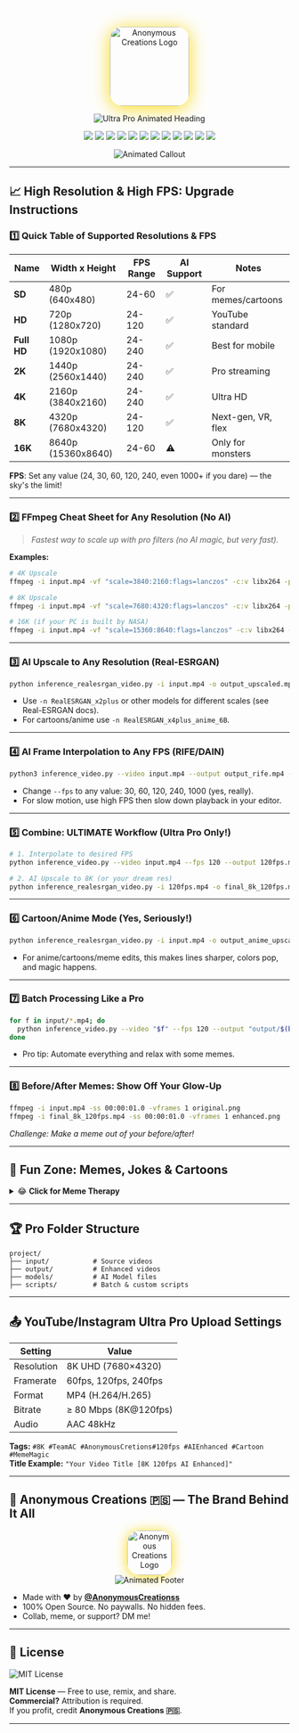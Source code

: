 <!--
===================================================================
      █████╗ ███╗   ██╗███╗   ██╗ ██████╗ ███╗   ███╗
     ██╔══██╗████╗  ██║████╗  ██║██╔═══██╗████╗ ████║
     ███████║██╔██╗ ██║██╔██╗ ██║██║   ██║██╔████╔██║
     ██╔══██║██║╚██╗██║██║╚██╗██║██║   ██║██║╚██╔╝██║
     ██║  ██║██║ ╚████║██║ ╚████║╚██████╔╝██║ ╚═╝ ██║
     ╚═╝  ╚═╝╚═╝  ╚═══╝╚═╝  ╚═══╝ ╚═════╝ ╚═╝     ╚═╝
===================================================================
           👑 ULTRA PRO VIDEO ENHANCEMENT SUITE 👑
     By Anonymous Creations 🇵🇸 | Next-gen Open Source | 2025
===================================================================
-->

<p align="center">
  <!-- Brand Logo -->
  <a href="https://github.com/AnonymousCreationss" target="_blank">
    <img src="https://i.ibb.co/tpG8mT5V/anonymous-creations-logo.png" width="142" style="border-radius:22px; box-shadow:0 4px 32px #fadb14;" alt="Anonymous Creations Logo" />
  </a>
</p>

<p align="center">
  <!-- Animated Heading -->
  <img src="https://readme-typing-svg.demolab.com?font=Fira+Code&weight=900&size=28&duration=1100&pause=600&color=FADB14&background=FFFFFF00&center=true&vCenter=true&width=740&lines=%F0%9F%91%91+ULTRA+PRO+AI+VIDEO+ENHANCEMENT+8K+120FPS+%F0%9F%91%91;Anonymous+Creations+%F0%9F%87%B5%F0%9F%87%B8+Presents+The+Future;Upgrade+ANY+Video+to+ULTRA;No+Limits.+No+Watermarks.+Just+AI+Power!;Cartoons%2C+Memes%2C+and+Ultra+Quality+All+in+One" alt="Ultra Pro Animated Heading" />
</p>

<p align="center">
  <img src="https://img.shields.io/badge/License-MIT-blue.svg?logo=opensourceinitiative" />
  <img src="https://img.shields.io/badge/8K-Super--Resolution-ff69b4?style=flat-square" />
  <img src="https://img.shields.io/badge/120FPS%2B-AI--Smooth-fadb14?style=flat-square" />
  <img src="https://img.shields.io/badge/Slow_Motion-Yes-6f42c1?style=flat-square" />
  <img src="https://img.shields.io/badge/Batch_Mode-Supported-2d3436?style=flat-square" />
  <img src="https://img.shields.io/badge/Scene_Detection-Auto-ffa500?style=flat-square" />
  <img src="https://img.shields.io/badge/Audio_Sync-Perfect-00b894?style=flat-square" />
  <img src="https://img.shields.io/badge/Cartoon_Mode-Experimental-ffb300?style=flat-square" />
  <img src="https://img.shields.io/badge/Fun_Memes-Yes-ef476f?style=flat-square" />
  <img src="https://img.shields.io/badge/NO-WATERMARK-critical?style=flat-square" />
  <img src="https://img.shields.io/badge/Anonymous_Creations-%F0%9F%87%B5%F0%9F%87%B8-red?logo=github" />
  <img src="https://img.shields.io/github/stars/AnonymousCreationss/video-enhance?style=social" />
</p>

<p align="center">
  <img src="https://readme-typing-svg.demolab.com?font=Fira+Code&weight=700&size=22&duration=1200&pause=800&color=2B90D9&background=FFFFFF00&center=true&vCenter=true&width=600&lines=✨+Unleash+Next+Level+AI+Video+Now!+✨" alt="Animated Callout">
</p>

---

## 📈 High Resolution & High FPS: Upgrade Instructions

### 1️⃣ **Quick Table of Supported Resolutions & FPS**

| Name         | Width x Height      | FPS Range  | AI Support | Notes                |
|--------------|--------------------|------------|------------|----------------------|
| **SD**       | 480p (640x480)     | 24-60      | ✅         | For memes/cartoons   |
| **HD**       | 720p (1280x720)    | 24-120     | ✅         | YouTube standard     |
| **Full HD**  | 1080p (1920x1080)  | 24-240     | ✅         | Best for mobile      |
| **2K**       | 1440p (2560x1440)  | 24-240     | ✅         | Pro streaming        |
| **4K**       | 2160p (3840x2160)  | 24-240     | ✅         | Ultra HD             |
| **8K**       | 4320p (7680x4320)  | 24-120     | ✅         | Next-gen, VR, flex   |
| **16K**      | 8640p (15360x8640) | 24-60      | ⚠️         | Only for monsters    |

**FPS**: Set any value (24, 30, 60, 120, 240, even 1000+ if you dare) — the sky's the limit!

---

### 2️⃣ **FFmpeg Cheat Sheet for Any Resolution (No AI)**
> *Fastest way to scale up with pro filters (no AI magic, but very fast).*

**Examples:**
```bash
# 4K Upscale
ffmpeg -i input.mp4 -vf "scale=3840:2160:flags=lanczos" -c:v libx264 -pix_fmt yuv420p -crf 18 -preset fast -c:a copy output_4k.mp4

# 8K Upscale
ffmpeg -i input.mp4 -vf "scale=7680:4320:flags=lanczos" -c:v libx264 -pix_fmt yuv420p -crf 18 -preset fast -c:a copy output_8k.mp4

# 16K (if your PC is built by NASA)
ffmpeg -i input.mp4 -vf "scale=15360:8640:flags=lanczos" -c:v libx264 -pix_fmt yuv420p -crf 18 -preset fast -c:a copy output_16k.mp4
```

---

### 3️⃣ **AI Upscale to Any Resolution (Real-ESRGAN)**

```bash
python inference_realesrgan_video.py -i input.mp4 -o output_upscaled.mp4 -n RealESRGAN_x4plus
```
- Use `-n RealESRGAN_x2plus` or other models for different scales (see Real-ESRGAN docs).
- For cartoons/anime use `-n RealESRGAN_x4plus_anime_6B`.

---

### 4️⃣ **AI Frame Interpolation to Any FPS (RIFE/DAIN)**

```bash
python3 inference_video.py --video input.mp4 --output output_rife.mp4 --fps 120 --model flownet.pkl
```
- Change `--fps` to any value: 30, 60, 120, 240, 1000 (yes, really).
- For slow motion, use high FPS then slow down playback in your editor.

---

### 5️⃣ **Combine: ULTIMATE Workflow (Ultra Pro Only!)**

```bash
# 1. Interpolate to desired FPS
python inference_video.py --video input.mp4 --fps 120 --output 120fps.mp4

# 2. AI Upscale to 8K (or your dream res)
python inference_realesrgan_video.py -i 120fps.mp4 -o final_8k_120fps.mp4 -n RealESRGAN_x4plus
```

---

### 6️⃣ **Cartoon/Anime Mode (Yes, Seriously!)**

```bash
python inference_realesrgan_video.py -i input.mp4 -o output_anime_upscaled.mp4 -n RealESRGAN_x4plus_anime_6B
```
- For anime/cartoons/meme edits, this makes lines sharper, colors pop, and magic happens.

---

### 7️⃣ **Batch Processing Like a Pro**

```bash
for f in input/*.mp4; do
  python inference_video.py --video "$f" --fps 120 --output "output/$(basename "$f" .mp4)_120fps.mp4"
done
```
- Pro tip: Automate everything and relax with some memes.

---

### 8️⃣ **Before/After Memes: Show Off Your Glow-Up**

```bash
ffmpeg -i input.mp4 -ss 00:00:01.0 -vframes 1 original.png
ffmpeg -i final_8k_120fps.mp4 -ss 00:00:01.0 -vframes 1 enhanced.png
```
*Challenge: Make a meme out of your before/after!*

---

## 🎉 Fun Zone: Memes, Jokes & Cartoons

<details>
<summary>😂 <b>Click for Meme Therapy</b></summary>

<p align="center">
  <img src="https://media.giphy.com/media/U3qYN8S0j3bpK/giphy.gif" width="260" alt="Meme: AI Enhance" />
  <br>
  <i>"When you upscale a potato and it turns into a Picasso."</i>
</p>

<p align="center">
  <img src="https://media.giphy.com/media/f9k1tV7HyORcngKF8v/giphy.gif" width="240" alt="Cartoon" />
  <br>
  <i>AI working overtime like: <b>"Give me more frames, boss!"</b></i>
</p>

<p align="center">
  <img src="https://media.giphy.com/media/3oEjHWpiVIOGXT5lIc/giphy.gif" width="230" alt="Coding Cat Meme" />
  <br>
  <i>When your script runs perfectly on the first try. (Never happens.)</i>
</p>

</details>

---

## 🏆 Pro Folder Structure

```plaintext
project/
├── input/           # Source videos
├── output/          # Enhanced videos
├── models/          # AI Model files
├── scripts/         # Batch & custom scripts
```

---

## 📤 YouTube/Instagram Ultra Pro Upload Settings

| Setting    | Value                   |
| ---------- | ----------------------- |
| Resolution | 8K UHD (7680×4320)      |
| Framerate  | 60fps, 120fps, 240fps   |
| Format     | MP4 (H.264/H.265)       |
| Bitrate    | ≥ 80 Mbps (8K@120fps)   |
| Audio      | AAC 48kHz               |

**Tags:** `#8K #TeamAC #AnonymousCretions#120fps #AIEnhanced #Cartoon #MemeMagic`  
**Title Example:** `"Your Video Title [8K 120fps AI Enhanced]"`

---

## 👑 Anonymous Creations 🇵🇸 — The Brand Behind It All

<p align="center">
  <a href="https://github.com/AnonymousCreationss" target="_blank">
    <img src="https://i.ibb.co/tpG8mT5V/anonymous-creations-logo.png" width="80" style="border-radius:22px; box-shadow:0 2px 22px #fadb14;" alt="Anonymous Creations Logo"/>
  </a>
  <br>
  <img src="https://readme-typing-svg.demolab.com?font=Fira+Code&weight=600&size=19&duration=1200&pause=800&color=52C41A&background=FFFFFF00&center=true&vCenter=true&width=480&lines=The+Future+of+Video+is+Open+Source;Blow+Minds+with+AI+Video+Superpowers!;If+your+PC+doesn't+explode%2C+you're+not+doing+it+right!+%F0%9F%98%8E" alt="Animated Footer">
</p>

- Made with ❤️ by [**@AnonymousCreationss**](https://github.com/AnonymousCreationss)
- 100% Open Source. No paywalls. No hidden fees.
- Collab, meme, or support? DM me!

---

## 📄 License

<img src="https://img.shields.io/badge/MIT-License-blue?style=flat-square" alt="MIT License" />

**MIT License** — Free to use, remix, and share.  
**Commercial?** Attribution is required.  
If you profit, credit **Anonymous Creations 🇵🇸**.

---

<!--
      "If you read this far, DM me a potato emoji 🥔 for a secret meme."
-->
